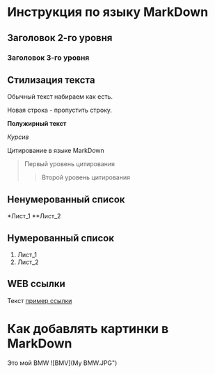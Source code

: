 # Инструкция по языку MarkDown

## Заголовок 2-го уровня
### Заголовок 3-го уровня

## Стилизация текста
Обычный текст набираем как есть.

Новая строка - пропустить строку.

**Полужирный  текст**

*Курсив*

Цитирование в языке MarkDown
>Первый уровень цитирования
>>Второй уровень цитирования

## Ненумерованный список

*Лист_1
**Лист_2

## Нумерованный список

1. Лист_1
2. Лист_2

## WEB ссылки
Текст [пример ссылки](http.example.com "Всплывающая подсказка")

# Как добавлять картинки в MarkDown

Это мой BMW
![BMV](My BMW.JPG")

